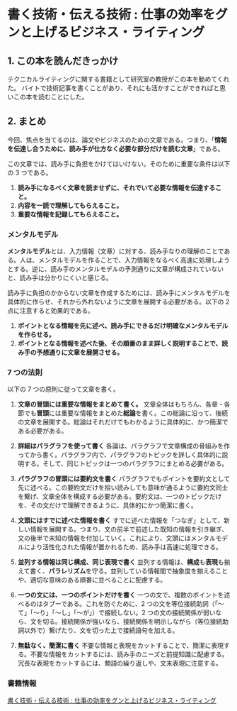 # 書く技術・伝える技術 : 仕事の効率をグンと上げるビジネス・ライティング

## 1. この本を読んだきっかけ

テクニカルライティングに関する書籍として研究室の教授がこの本を勧めてくれた。
バイトで技術記事を書くことがあり、それにも活かすことができればと思いこの本を読むことにした。

## 2. まとめ

今回、焦点を当てるのは、論文やビジネスのための文章である。つまり、「**情報を伝達し合うために、読み手が仕方なく必要な部分だけを読む文章**」である。

この文章では、読み手に負担をかけてはいけない。そのために重要な条件は以下の 3 つである。

1. **読み手になるべく文章を読ませずに、それでいて必要な情報を伝達すること。**
2. **内容を一読で理解してもらえること。**
3. **重要な情報を記録してもらえること。**

### メンタルモデル

**メンタルモデル**とは、入力情報（文章）に対する、読み手なりの理解のことである。人は、メンタルモデルを作ることで、入力情報をなるべく高速に処理しようとする。逆に、読み手のメンタルモデルの予測通りに文章が構成されていないと、読み手は分かりにくいと感じる。

読み手に負担のかからない文章を作成するためには、読み手にメンタルモデルを具体的に作らせ、それから外れないように文章を展開する必要がある。以下の 2 点に注意すると効果的である。

1. **ポイントとなる情報を先に述べ、読み手にできるだけ明確なメンタルモデルを作らせる。**
2. **ポイントとなる情報を述べた後、その順番のまま詳しく説明することで、読み手の予想通りに文章を展開させる。**

### 7 つの法則

以下の 7 つの原則に従って文章を書く。

1. **文章の冒頭には重要な情報をまとめて書く。**
   文章全体はもちろん、各章・各節でも**冒頭**には重要な情報をまとめた**総論**を書く。この総論に沿って、後続の文章を展開する。総論はそれだけでもわかるように具体的に、かつ簡潔である必要がある。

2. **詳細はパラグラフを使って書く**
   各論は、パラグラフで文章構成の骨組みを作ってから書く。パラグラフ内で、パラグラフのトピックを詳しく具体的に説明する。そして、同じトピックは一つのパラグラフにまとめる必要がある。

3. **パラグラフの冒頭には要約文を書く**
   パラグラフでもポイントを要約文として先に述べる。この要約文だけを拾い読みしても意味が通るように要約文同士を繋げ、文章全体を構成する必要がある。要約文は、一つのトピックだけを、その文だけで理解できるように、具体的にかつ簡潔に書く。

4. **文頭にはすでに述べた情報を書く**
   すでに述べた情報を「つなぎ」として、新しい情報を展開する。つまり、文の前半で前述した既知の情報を引き継ぎ、文の後半で未知の情報を付加していく。これにより、文頭にはメンタルモデルにより活性化された情報が置かれるため、読み手は高速に処理できる。

5. **並列する情報は同じ構成、同じ表現で書く**
   並列する情報は、**構成**も**表現**も揃えて書く、**パラレリズム**を守る。並列している情報間で抽象度を揃えることや、適切な意味のある順番に並べることに配慮する。

6. **一つの文には、一つのポイントだけを書く**
   一つの文で、複数のポイントを述べるのはタブーである。これを防ぐために、2 つの文を等位接続助詞（「〜て」「〜り」「〜し」「〜が」）で接続しない。2 つの文の接続関係が弱いなら、文を切る。接続関係が強いなら、接続関係を明示しながら（等位接続助詞以外で）繋げたり、文を切った上で接続語句を加える。

7. **無駄なく、簡潔に書く**
   不要な情報と表現をカットすることで、簡潔に表現する。不要な情報をカットするには、読み手のニーズと前提知識に配慮する。冗長な表現をカットするには、類語の繰り返しや、文末表現に注意する。

### 書籍情報

[書く技術・伝える技術 : 仕事の効率をグンと上げるビジネス・ライティング](https://www.asa21.com/book/b661129.html)
